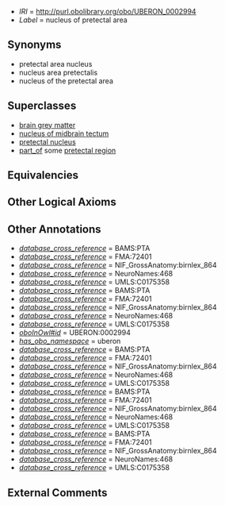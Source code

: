  * *IRI* = http://purl.obolibrary.org/obo/UBERON_0002994
 * *Label* = nucleus of pretectal area

## Synonyms

 * pretectal area nucleus
 * nucleus area pretectalis
 * nucleus of the pretectal area

## Superclasses

 * [brain grey matter](../../UBERON/28/UBERON_0003528.md)
 * [nucleus of midbrain tectum](../../UBERON/14/UBERON_0011214.md)
 * [pretectal nucleus](../../UBERON/50/UBERON_0014450.md)
 * [part_of](../../BFO/50/BFO_0000050.md) some [pretectal region](../../UBERON/44/UBERON_0001944.md)

## Equivalencies


## Other Logical Axioms


## Other Annotations

 * *[database_cross_reference](../../ef/oboInOwl#hasDbXref.md)* = BAMS:PTA
 * *[database_cross_reference](../../ef/oboInOwl#hasDbXref.md)* = FMA:72401
 * *[database_cross_reference](../../ef/oboInOwl#hasDbXref.md)* = NIF_GrossAnatomy:birnlex_864
 * *[database_cross_reference](../../ef/oboInOwl#hasDbXref.md)* = NeuroNames:468
 * *[database_cross_reference](../../ef/oboInOwl#hasDbXref.md)* = UMLS:C0175358
 * *[database_cross_reference](../../ef/oboInOwl#hasDbXref.md)* = BAMS:PTA
 * *[database_cross_reference](../../ef/oboInOwl#hasDbXref.md)* = FMA:72401
 * *[database_cross_reference](../../ef/oboInOwl#hasDbXref.md)* = NIF_GrossAnatomy:birnlex_864
 * *[database_cross_reference](../../ef/oboInOwl#hasDbXref.md)* = NeuroNames:468
 * *[database_cross_reference](../../ef/oboInOwl#hasDbXref.md)* = UMLS:C0175358
 * *[oboInOwl#id](../../id/oboInOwl#id.md)* = UBERON:0002994
 * *[has_obo_namespace](../../ce/oboInOwl#hasOBONamespace.md)* = uberon
 * *[database_cross_reference](../../ef/oboInOwl#hasDbXref.md)* = BAMS:PTA
 * *[database_cross_reference](../../ef/oboInOwl#hasDbXref.md)* = FMA:72401
 * *[database_cross_reference](../../ef/oboInOwl#hasDbXref.md)* = NIF_GrossAnatomy:birnlex_864
 * *[database_cross_reference](../../ef/oboInOwl#hasDbXref.md)* = NeuroNames:468
 * *[database_cross_reference](../../ef/oboInOwl#hasDbXref.md)* = UMLS:C0175358
 * *[database_cross_reference](../../ef/oboInOwl#hasDbXref.md)* = BAMS:PTA
 * *[database_cross_reference](../../ef/oboInOwl#hasDbXref.md)* = FMA:72401
 * *[database_cross_reference](../../ef/oboInOwl#hasDbXref.md)* = NIF_GrossAnatomy:birnlex_864
 * *[database_cross_reference](../../ef/oboInOwl#hasDbXref.md)* = NeuroNames:468
 * *[database_cross_reference](../../ef/oboInOwl#hasDbXref.md)* = UMLS:C0175358
 * *[database_cross_reference](../../ef/oboInOwl#hasDbXref.md)* = BAMS:PTA
 * *[database_cross_reference](../../ef/oboInOwl#hasDbXref.md)* = FMA:72401
 * *[database_cross_reference](../../ef/oboInOwl#hasDbXref.md)* = NIF_GrossAnatomy:birnlex_864
 * *[database_cross_reference](../../ef/oboInOwl#hasDbXref.md)* = NeuroNames:468
 * *[database_cross_reference](../../ef/oboInOwl#hasDbXref.md)* = UMLS:C0175358

## External Comments


